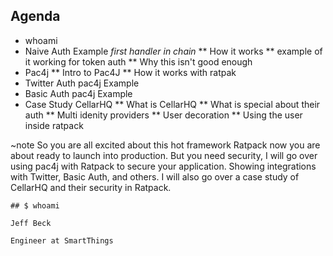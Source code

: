## Agenda
  * whoami
  * Naive Auth Example _first handler in chain_
  ** How it works
  ** example of it working for token auth
  ** Why this isn't good enough
  * Pac4j
  ** Intro to Pac4J
  ** How it works with ratpak
  * Twitter Auth pac4j Example
  * Basic Auth pac4j Example
  * Case Study CellarHQ
  ** What is CellarHQ
  ** What is special about their auth
  ** Multi idenity providers
  ** User decoration
  ** Using the user inside ratpack
  
~note
So you are all excited about this hot framework Ratpack now you are about ready to launch into production. But you need security, I will go over using pac4j with Ratpack to secure your application. Showing integrations with Twitter, Basic Auth, and others. I will also go over a case study of CellarHQ and their security in Ratpack.

~~~~
## $ whoami

Jeff Beck

Engineer at SmartThings

~~~~
